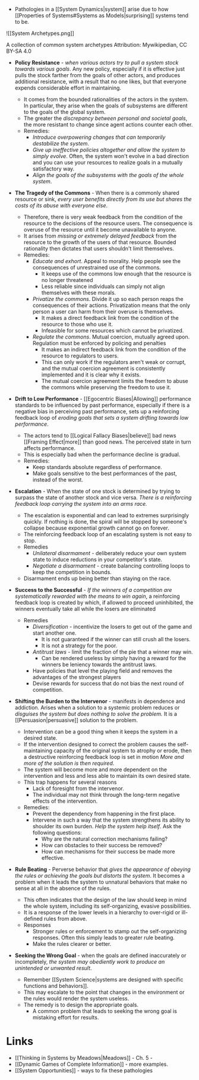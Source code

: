 * Pathologies in a [[System Dynamics|system]] arise due to how [[Properties of Systems#Systems as Models|surprising]] systems tend to be.

![[System Archetypes.png]]
<figcaption> A collection of common system archetypes Attribution: Mywikipedian, CC BY-SA 4.0  </figcaption>

* **Policy Resistance**  - *when various actors try to pull a system stock towards various goals*. Any new policy, especially if it is effective  just pulls the stock farther from the goals of other actors, and produces additional resistance, with a result that no one likes, but that everyone expends considerable effort in maintaining. 
	* It comes from the bounded rationalities of the actors in the system. In particular, they arise when the goals of subsystems are different to the goals of the global system. 
	* The greater the *discrepancy between personal and societal goals*, the more resistant to change since agent actions counter each other.
	* Remedies: 
		* *Introduce overpowering changes that can temporarily destabilize the system*.
		*  *Give up ineffective policies altogether and allow the system to simply evolve*. Often, the system won't evolve in a bad direction and you can use your resources to realize goals in a mutually satisfactory way. 
		* *Align the goals of the subsystems with the goals of the whole system*. 

* **The Tragedy of the Commons** - When there is a commonly shared resource or sink, *every user benefits directly from its use but shares the costs of its abuse with everyone else*. 
	* Therefore, there is very weak feedback from the condition of the resource to the decisions of the resource users. The consequence is overuse of the resource until it become unavailable to anyone. 
	* It arises from *missing or extremely delayed feedback* from the resource to the growth of the users of that resource. Bounded rationality then dictates that users shouldn't limit themselves. 
	* Remedies: 
		* *Educate and exhort*. Appeal to morality. Help people see the consequences of unrestrained use of the commons. 
			* It keeps use of the commons low enough that the resource is no longer threatened
			* Less reliable since individuals can simply not align themselves with these morals. 
		* *Privatize the commons*. Divide it up so each person reaps the consequences of their actions.  Privatization means that the only person a user can harm from their overuse is themselves. 
			* It makes a direct feedback link from the condition of the resource to those who use it. 
			* Infeasible for some resources which cannot be privatized. 
		* *Regulate the commons*. Mutual coercion, mutually agreed upon. Regulation must be enforced by policing and penalties
			* It makes an indirect feedback link from the condition of the resource to regulators to users. 
			* This can only work if the regulators aren't weak or corrupt, and the mutual coercion agreement is consistently implemented and it is clear why it exists. 
			* The mutual coercion agreement limits the freedom to abuse the commons while preserving the freedom to use it. 

* **Drift to Low Performance** - [[Egocentric Biases|Allowing]] performance standards to be influenced by past performance, especially if there is a negative bias in perceiving past performance, sets up a reinforcing feedback loop of *eroding goals that sets a system drifting towards low performance*. 
	* The actors tend to [[Logical Fallacy Biases|believe]] bad news [[Framing Effect|more]] than good news. The perceived state in turn affects performance. 
	* This is especially bad when the performance decline is gradual. 
	* Remedies: 
		* Keep standards absolute regardless of performance. 
		* Make goals sensitive to the best performances of the past, instead of the worst. 

* **Escalation** - When the state of one stock is determined by trying to surpass the state of another stock and vice versa. *There is a reinforcing feedback loop carrying the system into an arms race.* 
	* The escalation is exponential and can lead to extremes surprisingly quickly. If nothing is done, the spiral will be stopped by someone's collapse because exponential growth cannot go on forever.
	* The reinforcing feedback loop of an escalating system is not easy to stop. 
	* Remedies 
		* *Unilateral disarmament* - deliberately reduce your own system state to induce reductions in your competitor's state. 
		* *Negotiate a disarmament* - create balancing controlling loops to keep the competition in bounds. 
	* Disarmament ends up being better than staying on the race. 

* **Success to the Successful** - *If the winners of a competition are systematically rewarded with the means to win again*, a reinforcing feedback loop is created by which, if allowed to proceed uninhibited, the winners eventually take all while the losers are eliminated
	* Remedies
		* *Diversification* - incentivize the losers to get out of the game and start another one. 
			* It is not guaranteed if the winner can still crush all the losers. 
			* It is not a strategy for the poor. 
		* *Antitrust laws* - limit the fraction of the pie that a winner may win. 
			* Can be rendered useless by simply having a reward for the winners be leniency towards the antitrust laws. 
		* Have policies that level the playing field and removes the advantages of the strongest players 
		* Devise rewards for success that do not bias the next round of competition.

* **Shifting the Burden to the Intervenor** - manifests in dependence and addiction. Arises when a solution to a systemic problem reduces or *disguises the system but does nothing to solve the problem.* It is a [[Persuasion|persuasive]] solution to the problem. 
	* Intervention can be a good thing when it keeps the system in a desired state. 
	* If the intervention designed to correct the problem causes the self-maintaining capacity of the original system to atrophy or erode, then a destructive reinforcing feedback loop is set in motion *More and more of the solution is then required*. 
	* The system will become more and more dependent on the intervention and less and less able to maintain its own desired state.
	* This trap happens for several reasons 
		* Lack of foresight from the intervenor. 
		* The individual may not think through the long-term negative effects of the intervention. 
	* Remedies:
		* Prevent the dependency from happening in the first place. 
		* Intervene in such a way that the system strengthens its ability to shoulder its own burden. *Help the system help itself*. Ask the following questions:
			* Why are the natural correction mechanisms failing?
			* How can obstacles to their success be removed?
			* How can mechanisms for their success be made more effective. 

* **Rule Beating** - Perverse behavior that *gives the appearance of obeying the rules or achieving the goals but distorts the system*. It becomes a problem when it leads the system to unnatural behaviors that make no sense at all in the absence of the rules. 
	* This often indicates that the design of the law should keep in mind the whole system, including its self-organizing, evasive possibilities. 
	* It is a response of the lower levels in a hierarchy to over-rigid or ill-defined rules from above.
	* Responses 
		* Stronger rules or enforcement to stamp out the self-organizing responses. Often this simply leads to greater rule beating. 
		* Make the rules clearer or better. 

* **Seeking the Wrong Goal** - when the goals are defined inaccurately or incompletely, *the system may obediently work to produce an unintended or unwanted result*.
	* Remember [[System Science|systems are designed with specific functions and behaviors]]. 
	* This may escalate to the point that changes in the environment or the rules would render the system useless. 
	* The remedy is to design the appropriate goals. 
		* A common problem that leads to seeking the wrong goal is mistaking effort for results. 


# Links 
* [[Thinking in Systems by Meadows|Meadows]] - Ch. 5 -
* [[Dynamic Games of Complete Information]] - more examples.
* [[System Opportunities]] - ways to fix these pathologies
